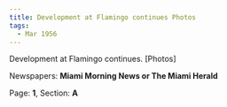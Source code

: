```yaml
---  
title: Development at Flamingo continues Photos  
tags:  
  - Mar 1956  
---  
```

  
Development at Flamingo continues. [Photos]  
  
Newspapers: **Miami Morning News or The Miami Herald**  
  
Page: **1**, Section: **A** 
